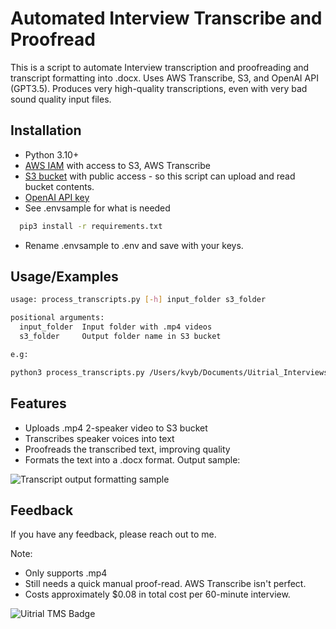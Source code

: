 
# Automated Interview Transcribe and Proofread

This is a script to automate Interview transcription and proofreading and transcript formatting into .docx. Uses AWS Transcribe, S3, and OpenAI API (GPT3.5). Produces very high-quality transcriptions, even with very bad sound quality input files.

## Installation

- Python 3.10+
- [AWS IAM](https://us-east-1.console.aws.amazon.com/iamv2/) with access to S3, AWS Transcribe
- [S3 bucket](https://s3.console.aws.amazon.com/s3/buckets) with public access - so this script can upload and read bucket contents.
- [OpenAI API key](https://platform.openai.com/account/api-keys)
- See .envsample for what is needed 

```bash
  pip3 install -r requirements.txt
```
- Rename .envsample to .env and save with your keys.
    
## Usage/Examples

```bash
usage: process_transcripts.py [-h] input_folder s3_folder

positional arguments:
  input_folder  Input folder with .mp4 videos
  s3_folder     Output folder name in S3 bucket

e.g:

python3 process_transcripts.py /Users/kvyb/Documents/Uitrial_Interviews testing_proofread
```


## Features

- Uploads .mp4 2-speaker video to S3 bucket
- Transcribes speaker voices into text
- Proofreads the transcribed text, improving quality
- Formats the text into a .docx format. Output sample:

![Transcript output formatting sample](https://i.imgur.com/ytaeJe1.png)


## Feedback

If you have any feedback, please reach out to me.

Note:
- Only supports .mp4
- Still needs a quick manual proof-read. AWS Transcribe isn't perfect.
- Costs approximately $0.08 in total cost per 60-minute interview.


![Uitrial TMS Badge](https://img.shields.io/badge/TMS-Uitrial-1972F5)


